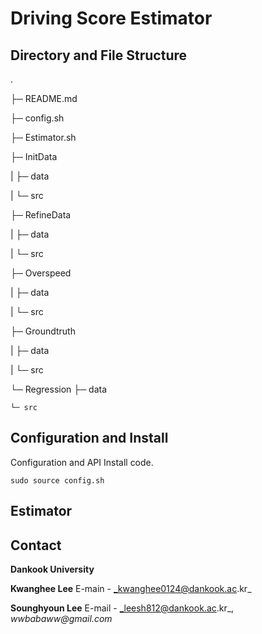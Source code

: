 # Driving Score Estimator

## Directory and File Structure

.

├─ README.md

├─ config.sh

├─ Estimator.sh

├─ InitData

|   ├─ data

|   └─ src

├─ RefineData

|   ├─ data

|   └─ src

├─ Overspeed

|   ├─ data

|   └─ src

├─ Groundtruth

|	├─ data

|	└─ src

└─ Regression
    ├─ data

	└─ src

## Configuration and Install

Configuration and API Install code.

    sudo source config.sh


## Estimator






## Contact
**Dankook University**

**Kwanghee Lee**
E-main - _kwanghee0124@dankook.ac.kr_

**Sounghyoun Lee**
E-mail - _leesh812@dankook.ac.kr_, _wwbabaww@gmail.com_

